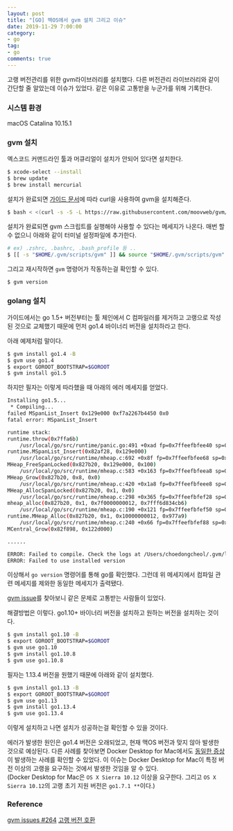 ```yaml
---
layout: post
title: "[GO] 맥OS에서 gvm 설치 그리고 이슈"
date: 2019-11-29 7:00:00
category: 
- go
tag: 
- go
comments: true
---
```


고랭 버전관리를 위한 gvm라이브러리를 설치했다. 다른 버전관리 라이브러리와 같이 간단할 줄 알았는데 이슈가 있었다. 같은 이유로 고통받을 누군가를 위해 기록한다.

### 시스템 환경
macOS Catalina 10.15.1

### gvm 설치
엑스코드 커맨드라인 툴과 머큐리얼이 설치가 안되어 있다면 설치한다.
```bash
$ xcode-select --install
$ brew update
$ brew install mercurial
```


설치가 완료되면 [가이드 문서](https://github.com/moovweb/gvm)에 따라 curl을 사용하여 gvm을 설치해준다.

```bash
$ bash < <(curl -s -S -L https://raw.githubusercontent.com/moovweb/gvm/master/binscripts/gvm-installer)
```

설치가 완료되면 gvm 스크립트를 실행해야 사용할 수 있다는 메세지가 나온다. 매번 할 수 없으니 아래와 같이 터미널 설정파일에 추가한다.

```bash
# ex) .zshrc, .bashrc, .bash_profile 등 ..
$ [[ -s "$HOME/.gvm/scripts/gvm" ]] && source "$HOME/.gvm/scripts/gvm"
```

그리고 재시작하면 `gvm` 명령어가 작동하는걸 확인할 수 있다.

```bash
$ gvm version
```

### golang 설치
가이드에서는 go 1.5+ 버전부터는 툴 체인에서 C 컴파일러를 제거하고 고랭으로 작성된 것으로 교체했기 때문에 먼저 go1.4 바이너리 버전을 설치하라고 한다.

아래 예제처럼 말이다.
```bash
$ gvm install go1.4 -B
$ gvm use go1.4
$ export GOROOT_BOOTSTRAP=$GOROOT
$ gvm install go1.5
```

하지만 필자는 이렇게 따라했을 때 아래의 에러 메세지를 얻었다.

```bash
Installing go1.5...
 * Compiling...
failed MSpanList_Insert 0x129e000 0xf7a2267b4450 0x0
fatal error: MSpanList_Insert

runtime stack:
runtime.throw(0x7ffa6b)
	/usr/local/go/src/runtime/panic.go:491 +0xad fp=0x7ffeefbfee40 sp=0x7ffeefbfee10
runtime.MSpanList_Insert(0x82af28, 0x129e000)
	/usr/local/go/src/runtime/mheap.c:692 +0x8f fp=0x7ffeefbfee68 sp=0x7ffeefbfee40
MHeap_FreeSpanLocked(0x827b20, 0x129e000, 0x100)
	/usr/local/go/src/runtime/mheap.c:583 +0x163 fp=0x7ffeefbfeea8 sp=0x7ffeefbfee68
MHeap_Grow(0x827b20, 0x8, 0x0)
	/usr/local/go/src/runtime/mheap.c:420 +0x1a8 fp=0x7ffeefbfeee8 sp=0x7ffeefbfeea8
MHeap_AllocSpanLocked(0x827b20, 0x1, 0x0)
	/usr/local/go/src/runtime/mheap.c:298 +0x365 fp=0x7ffeefbfef28 sp=0x7ffeefbfeee8
mheap_alloc(0x827b20, 0x1, 0x7f0000000012, 0x7fff6d834cb6)
	/usr/local/go/src/runtime/mheap.c:190 +0x121 fp=0x7ffeefbfef50 sp=0x7ffeefbfef28
runtime.MHeap_Alloc(0x827b20, 0x1, 0x10000000012, 0x977a9)
	/usr/local/go/src/runtime/mheap.c:240 +0x66 fp=0x7ffeefbfef88 sp=0x7ffeefbfef50
MCentral_Grow(0x82f898, 0x122d000)

......

ERROR: Failed to compile. Check the logs at /Users/choedongcheol/.gvm/logs/go-go1.5-compile.log
ERROR: Failed to use installed version
```

이상해서 `go version` 명령어를 통해 go를 확인했다. 그런데 위 메세지에서 컴파일 관련 메세지를 제와한 동일한 메세지가 출력됐다.

[gvm issue](https://github.com/moovweb/gvm/issues)를 찾아보니 같은 문제로 고통받는 사람들이 있었다.

해결방법은 이렇다. go1.10+ 바이너리 버전을 설치하고 원하는 버전을 설치하는 것이다.

```bash
$ gvm install go1.10 -B
$ export GOROOT_BOOTSTRAP=$GOROOT
$ gvm use go1.10
$ gvm install go1.10.8
$ gvm use go1.10.8
```

필자는 1.13.4 버전을 원했기 때문에 아래와 같이 설치했다.

```bash
$ gvm install go1.13 -B
$ export GOROOT_BOOTSTRAP=$GOROOT
$ gvm use go1.13
$ gvm install go1.13.4
$ gvm use go1.13.4
```

이렇게 설치하고 나면 설치가 성공하는걸 확인할 수 있을 것이다.

에러가 발생한 원인은 go1.4 버전은 오래되었고, 현재 맥OS 버전과 맞지 않아 발생한 것으로 예상된다.
다른 사례를 찾아보면 Docker Desktop for Mac에서도 [동일한 증상](https://stackoverflow.com/questions/48950249/docker-fails-with-on-macos-sierra-with-mspanlist-insert-0x8f1000-0x81d2db0339-0)이 발생하는 사례를 확인할 수 있었다.
이 이슈는 Docker Desktop for Mac이 특정 버전 이상의 고랭을 요구하는 것에서 발생한 것임을 알 수 있다.  
(Docker Desktop for Mac은 `OS X Sierra 10.12` 이상을 요구한다. 그리고 `OS X Sierra 10.12`의 고랭 초기 지원 버전은 `go1.7.1 **`이다.)

### Reference
[gvm issues #264](https://github.com/moovweb/gvm/issues/264)
[고랭 버전 호환](https://github.com/golang/go/wiki/Darwin)